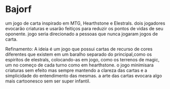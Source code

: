 # Bajorf


um jogo de carta inspirado em MTG, Hearthstone e Elestrals.
dois jogadores evocarão criaturas e usarão feitiços para reduzir os pontos de vidas de seu oponente.
jogo seria direcionado a pessoas que nunca jogaram jogos de carta.

Refinamento:
A ideia é um jogo que possui cartas de recurso de cores diferentes que existem em um baralho separado do principal,como os espiritos de elestrals, colocando-as em jogo, como os terrenos de magic, um no começo de cada turno como em hearthstone. o jogo minimisara criaturas sem efeito mas sempre mantendo a clareza das cartas e a simplicidade do entendimento das mesmas. a arte das cartas evocara algo mais cartoonesco sem ser super infantil.

